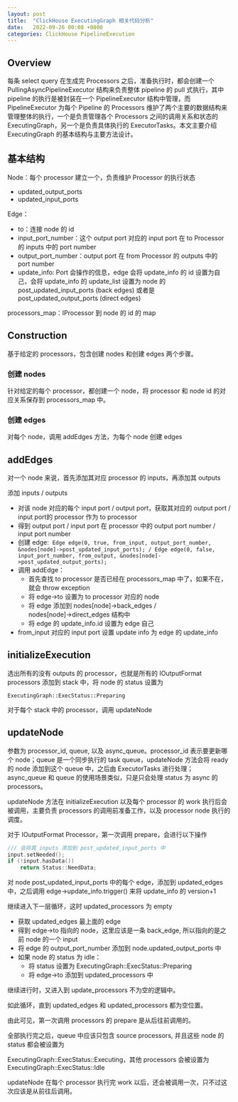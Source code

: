 ```yaml
---
layout: post
title:  "ClickHouse ExecutingGraph 相关代码分析"
date:   2022-09-26 00:08 +0800
categories: ClickHouse PipelineExecution
---
```


## Overview

每条 select query 在生成完 Processors 之后，准备执行时，都会创建一个 PullingAsyncPipelineExecutor 结构来负责整体 pipeline 的 pull 式执行，其中 pipeline 的执行是被封装在一个 PipelineExecutor 结构中管理，而 PipelineExecutor 为每个 Pipeline 的 Processors 维护了两个主要的数据结构来管理整体的执行，一个是负责管理各个 Processors 之间的调用关系和状态的 ExecutingGraph，另一个是负责具体执行的 ExecutorTasks。本文主要介绍 ExecutingGraph 的基本结构与主要方法设计。

## 基本结构

Node：每个 processor 建立一个，负责维护 Processor 的执行状态

- updated_output_ports
- updated_input_ports

Edge：

- to：连接 node 的 id
- input_port_number：这个 output port 对应的 input port 在 to Processor 的 inputs 中的 port number
- output_port_number：output port 在 from Processor 的 outputs 中的 port number
- update_info: Port 会操作的信息，edge 会将 update_info 的 id 设置为自己，会将 update_info 的 update_list 设置为 node 的 post_updated_input_ports (back edges) 或者是 post_updated_output_ports (direct edges)

processors_map：IProcessor 到 node 的 id 的 map

## Construction

基于给定的 processors，包含创建 nodes 和创建 edges 两个步骤。

### 创建 nodes

针对给定的每个 processor，都创建一个 node，将 processor 和 node id 的对应关系保存到 processors_map 中。

### 创建 edges

对每个 node，调用 addEdges 方法，为每个 node 创建 edges

## addEdges

对一个 node 来说，首先添加其对应 processor 的 inputs，再添加其 outputs

添加 inputs / outputs

- 对该 node 对应的每个 input port / output port，获取其对应的 output port / input port的 processor 作为 to processor
- 得到 output port / input port 在 processor 中的 output port number / input port number
- 创建 edge: 
  `Edge edge(0, true, from_input, output_port_number, &nodes[node]->post_updated_input_ports); / Edge edge(0, false, input_port_number, from_output, &nodes[node]->post_updated_output_ports);`
- 调用 addEdge：
    - 首先查找 to processor 是否已经在 processors_map 中了，如果不在，就会 throw exception
    - 将 edge→to 设置为 to processor 对应的 node
    - 将 edge 添加到 nodes[node]→back_edges / nodes[node]→direct_edges 结构中
    - 将 edge 的 update_info.id 设置为 edge 自己
- from_input 对应的 input port 设置 update info 为 edge 的 update_info

## initializeExecution

选出所有的没有 outputs 的 processor，也就是所有的 IOutputFormat processors 添加到 stack 中，将 node 的 status 设置为

```
ExecutingGraph::ExecStatus::Preparing
```

对于每个 stack 中的 processor，调用 updateNode

## updateNode

参数为 processor_id, queue, 以及 async_queue。processor_id 表示要更新哪个 node；queue 是一个同步执行的 task queue，updateNode 方法会将 ready 的 node 添加到这个 queue 中，之后由 ExecutorTasks 进行处理；async_queue 和 queue 的使用场景类似，只是只会处理 status 为 async 的 processors。

updateNode 方法在 initializeExecution 以及每个 processor 的 work 执行后会被调用，主要负责 processors 的调用前准备工作，以及 processor node 执行的调度。

对于 IOutputFormat Processor，第一次调用 prepare，会进行以下操作

```cpp
/// 会将其 inputs 添加到 post_updated_input_ports 中
input.setNeeded();
if (!input.hasData())
    return Status::NeedData;
```

对 node post_updated_input_ports 中的每个 edge，添加到 updated_edges 中，之后调用 edge→update_info.trigger() 来将 update_info 的 version+1

继续进入下一层循环，这时 updated_processors 为 empty

- 获取 updated_edges 最上面的 edge
- 得到 edge→to 指向的 node，这里应该是一条 back_edge, 所以指向的是之前 node 的一个 input
- 将 edge 的 output_port_number 添加到 node.updated_output_ports 中
- 如果 node 的 status 为 idle：
    - 将 status 设置为 ExecutingGraph::ExecStatus::Preparing
    - 将 edge→to 添加到 updated_processors 中

继续进行时，又进入到 update_processors 不为空的逻辑中。

如此循环，直到 updated_edges 和 updated_processors 都为空位置。

由此可见，第一次调用 processors 的 prepare 是从后往前调用的。

全部执行完之后，queue 中应该只包含 source processors, 并且这些 node 的 status 都会被设置为

ExecutingGraph::ExecStatus::Executing，其他 processors 会被设置为 ExecutingGraph::ExecStatus::Idle

updateNode 在每个 processor 执行完 work 以后，还会被调用一次，只不过这次应该是从前往后调用。